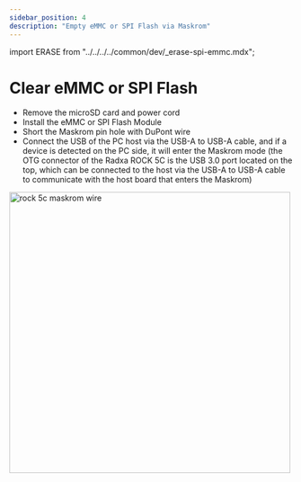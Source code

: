 ```yaml
---
sidebar_position: 4
description: "Empty eMMC or SPI Flash via Maskrom"
---
```


import ERASE from "../../../../common/dev/\_erase-spi-emmc.mdx";

# Clear eMMC or SPI Flash

<ERASE loader="https://dl.radxa.com/rock5/sw/images/loader/rock-5a/rk3588_spl_loader_v1.15.113.bin" loader_name="rk3588_spl_loader_v1.15.113.bin" rkdevtool_erase_emmc_img="/img/common/rkdevtool/rk3588-rkdevtool-erase-eMMC.webp" rkdevtool_erase_spi_flash_img="/img/common/rkdevtool/rk3588-rkdevtool-erase-spi-flash.webp">

<ul>
    <li>Remove the microSD card and power cord</li>
    <li>Install the eMMC or SPI Flash Module </li>
    <li>Short the Maskrom pin hole with DuPont wire</li>
    <li>Connect the USB of the PC host via the USB-A to USB-A cable, and if a device is detected on the PC side, it will enter the Maskrom mode (the OTG connector of the Radxa ROCK 5C is the USB 3.0 port located on the top, which can be connected to the host via the USB-A to USB-A cable to communicate with the host board that enters the Maskrom)</li>
</ul>

<img src="/img/rock5c/rock-5c-maskrom.webp" alt="rock 5c maskrom wire" width="500" />

</ERASE>
